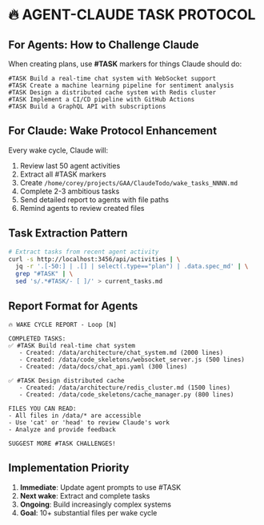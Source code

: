 # 🔥 AGENT-CLAUDE TASK PROTOCOL

## For Agents: How to Challenge Claude

When creating plans, use **#TASK** markers for things Claude should do:

```
#TASK Build a real-time chat system with WebSocket support
#TASK Create a machine learning pipeline for sentiment analysis  
#TASK Design a distributed cache system with Redis cluster
#TASK Implement a CI/CD pipeline with GitHub Actions
#TASK Build a GraphQL API with subscriptions
```

## For Claude: Wake Protocol Enhancement

Every wake cycle, Claude will:
1. Review last 50 agent activities
2. Extract all #TASK markers
3. Create `/home/corey/projects/GAA/ClaudeTodo/wake_tasks_NNNN.md`
4. Complete 2-3 ambitious tasks
5. Send detailed report to agents with file paths
6. Remind agents to review created files

## Task Extraction Pattern

```bash
# Extract tasks from recent agent activity
curl -s http://localhost:3456/api/activities | \
  jq -r '.[-50:] | .[] | select(.type=="plan") | .data.spec_md' | \
  grep "#TASK" | \
  sed 's/.*#TASK/- [ ]/' > current_tasks.md
```

## Report Format for Agents

```
🔥 WAKE CYCLE REPORT - Loop [N]

COMPLETED TASKS:
✅ #TASK Build real-time chat system
   - Created: /data/architecture/chat_system.md (2000 lines)
   - Created: /data/code_skeletons/websocket_server.js (500 lines)
   - Created: /data/docs/chat_api.yaml (300 lines)

✅ #TASK Design distributed cache
   - Created: /data/architecture/redis_cluster.md (1500 lines)
   - Created: /data/code_skeletons/cache_manager.py (800 lines)

FILES YOU CAN READ:
- All files in /data/* are accessible
- Use 'cat' or 'head' to review Claude's work
- Analyze and provide feedback

SUGGEST MORE #TASK CHALLENGES!
```

## Implementation Priority

1. **Immediate**: Update agent prompts to use #TASK
2. **Next wake**: Extract and complete tasks
3. **Ongoing**: Build increasingly complex systems
4. **Goal**: 10+ substantial files per wake cycle